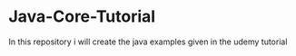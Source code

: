 # Java-Core-Tutorial
In this repository i will create the java examples given in the udemy tutorial
